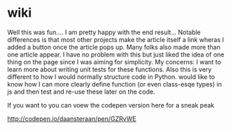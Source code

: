 # wiki
Well this was fun.... I am pretty happy with the end result... Notable differences is that most other projects make the article itself a link wheras I added a button once the article pops up. Many folks also made more than one article appear. I have no problem with this but just liked the idea of one thing on the page since I was aiming for simplicity.  My concerns: I want to learn more about writing unit tests for these functions. Also this is very different to how I would normally structure code in Python. would like to know how I can more clearly define function (or even class-esqe types) in js and then test and re-use these later on the code.

If you want to you can voew the codepen version here for a sneak peak

http://codepen.io/daansteraan/pen/GZRvWE
